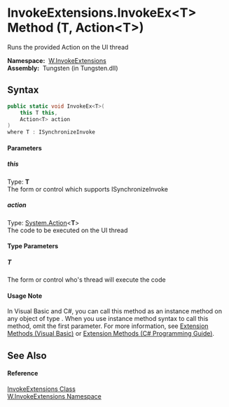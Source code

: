 InvokeExtensions.InvokeEx&lt;T> Method (T, Action&lt;T>)
========================================================
   Runs the provided Action on the UI thread

  **Namespace:**  [W.InvokeExtensions][1]  
  **Assembly:**  Tungsten (in Tungsten.dll)

Syntax
------

```csharp
public static void InvokeEx<T>(
	this T this,
	Action<T> action
)
where T : ISynchronizeInvoke

```

#### Parameters

##### *this*
Type: **T**  
The form or control which supports ISynchronizeInvoke

##### *action*
Type: [System.Action][2]&lt;**T**>  
The code to be executed on the UI thread

#### Type Parameters

##### *T*
The form or control who's thread will execute the code

#### Usage Note
In Visual Basic and C#, you can call this method as an instance method on any object of type . When you use instance method syntax to call this method, omit the first parameter. For more information, see [Extension Methods (Visual Basic)][3] or [Extension Methods (C# Programming Guide)][4].

See Also
--------

#### Reference
[InvokeExtensions Class][5]  
[W.InvokeExtensions Namespace][1]  

[1]: ../README.md
[2]: http://msdn.microsoft.com/en-us/library/018hxwa8
[3]: http://msdn.microsoft.com/en-us/library/bb384936.aspx
[4]: http://msdn.microsoft.com/en-us/library/bb383977.aspx
[5]: README.md